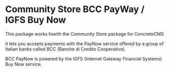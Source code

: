 # Community Store BCC PayWay / IGFS Buy Now

This package works fowith the Community Store package for ConcreteCMS

It lets you accepts payments with the PayNow service offered by a group of Italian banks called BCC (Banche di Credito Cooperativo).

BCC PayNow is powered by the IGFS (Internet Gateway Financial Systems) Buy Now service.

